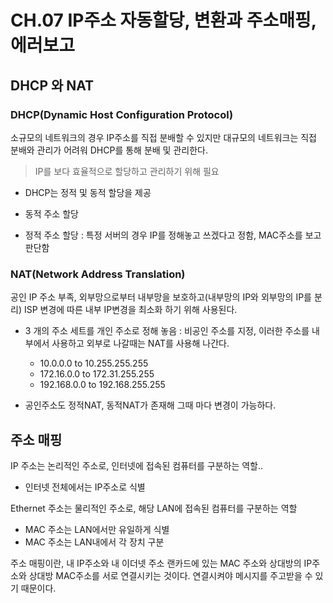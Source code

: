 # CH.07 IP주소 자동할당, 변환과 주소매핑, 에러보고

## DHCP 와 NAT

### DHCP(Dynamic Host Configuration Protocol)

소규모의 네트워크의 경우 IP주소를 직접 분배할 수 있지만 대규모의 네트워크는 직접 분배와 관리가 어려워 DHCP를 통해 분배 및 관리한다.
> IP를 보다 효율적으로 할당하고 관리하기 위해 필요

* DHCP는 정적 및 동적 할당을 제공

* 동적 주소 할당

* 정적 주소 할당 : 특정 서버의 경우 IP를 정해놓고 쓰겠다고 정함, MAC주소를 보고 판단함

### NAT(Network Address Translation)
공인 IP 주소 부족, 외부망으로부터 내부망을 보호하고(내부망의 IP와 외부망의 IP를 분리) ISP 변경에 따른 내부 IP변경을 최소화 하기 위해 사용된다.

* 3 개의 주소 세트를 개인 주소로 정해 놓음 : 비공인 주소를 지정, 이러한 주소를 내부에서 사용하고 외부로 나갈때는 NAT를 사용해 나간다.
  * 10.0.0.0 to 10.255.255.255 
  * 172.16.0.0 to 172.31.255.255
  * 192.168.0.0 to 192.168.255.255

* 공인주소도 정적NAT, 동적NAT가 존재해 그때 마다 변경이 가능하다.

## 주소 매핑
IP 주소는 논리적인 주소로, 인터넷에 접속된 컴퓨터를 구분하는 역할..
 * 인터넷 전체에서는 IP주소로 식별
 
Ethernet 주소는 물리적인 주소로, 해당 LAN에 접속된 컴퓨터를 구분하는 역할
 * MAC 주소는 LAN에서만 유일하게 식별
 * MAC 주소는 LAN내에서 각 장치 구분
 
 주소 매핑이란, 내 IP주소와 내 이더넷 주소 랜카드에 있는 MAC 주소와 상대방의 IP주소와 상대방 MAC주소를 서로 연결시키는 것이다. 연결시켜야
 메시지를 주고받을 수 있기 때문이다.

